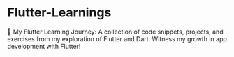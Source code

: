 # Flutter-Learnings
🚀 My Flutter Learning Journey: A collection of code snippets, projects, and exercises from my exploration of Flutter and Dart. Witness my growth in app development with Flutter!
